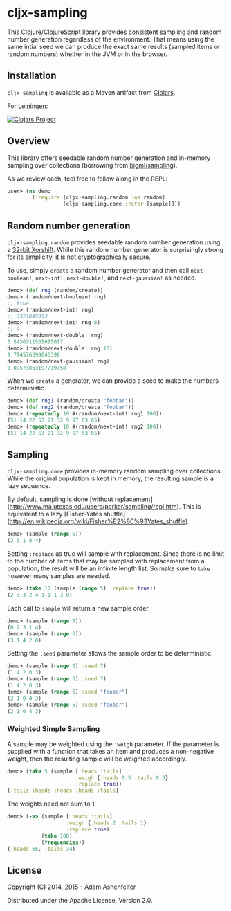 # cljx-sampling

This Clojure/ClojureScript library provides consistent sampling and
random number generation regardless of the environment. That means
using the same intial seed we can produce the exact same results
(sampled items or random numbers) whether in the JVM or in the
browser.

## Installation

`cljx-sampling` is available as a Maven artifact from
[Clojars](http://clojars.org/ashenfad/cljx-sampling).

For [Leiningen](https://github.com/technomancy/leiningen):

[![Clojars Project](http://clojars.org/ashenfad/cljx-sampling/latest-version.svg)](http://clojars.org/ashenfad/cljx-sampling)

## Overview

This library offers seedable random number generation and in-memory
sampling over collections (borrowing from
[bigml/sampling](https://github.com/bigmlcom/sampling#simple-sampling)).

As we review each, feel free to follow along in the REPL:
```clojure
user> (ns demo
        (:require [cljx-sampling.random :as random]
                  [cljx-sampling.core :refer [sample]]))
```

## Random number generation

`cljx-sampling.random` provides seedable random number generation
using a [32-bit Xorshift](http://www.jstatsoft.org/v08/i14/paper).
While this random number generator is surprisingly strong for its
simplicity, it is not cryptographically secure.

To use, simply `create` a random number generator and then call
`next-boolean!`, `next-int!`, `next-double!`, and `next-gaussian!` as
needed.

```clojure
demo> (def rng (random/create))
demo> (random/next-boolean! rng)
;; true
demo> (random/next-int! rng)
;; 3321045053
demo> (random/next-int! rng 8)
;; 4
demo> (random/next-double! rng)
0.5436311555095017
demo> (random/next-double! rng 10)
8.794576390646398
demo> (random/next-gaussian! rng)
0.09573863197719758
```

When we `create` a generator, we can provide a seed to make the
numbers deterministic.

```clojure
demo> (def rng1 (random/create "foobar"))
demo> (def rng2 (random/create "foobar"))
demo> (repeatedly 10 #(random/next-int! rng1 100))
(51 14 22 53 21 32 9 97 63 65)
demo> (repeatedly 10 #(random/next-int! rng2 100))
(51 14 22 53 21 32 9 97 63 65)
```

## Sampling

`cljx-sampling.core` provides in-memory random sampling over
collections. While the original population is kept in memory, the
resulting sample is a lazy sequence.

By default, sampling is done [without replacement]
(http://www.ma.utexas.edu/users/parker/sampling/repl.htm). This
is equivalent to a lazy [Fisher-Yates shuffle]
(http://en.wikipedia.org/wiki/Fisher%E2%80%93Yates_shuffle).

```clojure
demo> (sample (range 5))
(2 3 1 0 4)
```

Setting `:replace` as true will sample with replacement. Since there
is no limit to the number of items that may be sampled with
replacement from a population, the result will be an infinite length
list. So make sure to `take` however many samples are needed.

```clojure
demo> (take 10 (sample (range 5) :replace true))
(2 3 3 2 4 1 1 1 3 0)
```

Each call to `sample` will return a new sample order.

```clojure
demo> (sample (range 5))
(0 2 3 1 4)
demo> (sample (range 5))
(3 1 4 2 0)
```

Setting the `:seed` parameter allows the sample order to be
deterministic.

```clojure
demo> (sample (range 5) :seed 7)
(1 4 2 0 3)
demo> (sample (range 5) :seed 7)
(1 4 2 0 3)
demo> (sample (range 5) :seed "foobar")
(2 1 0 4 3)
demo> (sample (range 5) :seed "foobar")
(2 1 0 4 3)
```

### Weighted Simple Sampling

A sample may be weighted using the `:weigh` parameter. If the
parameter is supplied with a function that takes an item and produces
a non-negative weight, then the resulting sample will be weighted
accordingly.

```clojure
demo> (take 5 (sample [:heads :tails]
                      :weigh {:heads 0.5 :tails 0.5}
                      :replace true))
(:tails :heads :heads :heads :tails)
```

The weights need not sum to 1.

```clojure
demo> (->> (sample [:heads :tails]
                   :weigh {:heads 2 :tails 1}
                   :replace true)
           (take 100)
           (frequencies))
{:heads 66, :tails 34}
```

## License

Copyright (C) 2014, 2015 - Adam Ashenfelter

Distributed under the Apache License, Version 2.0.
